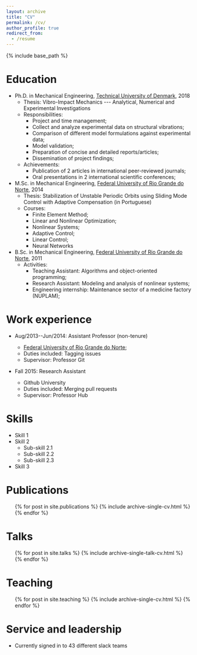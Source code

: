 ```yaml
---
layout: archive
title: "CV"
permalink: /cv/
author_profile: true
redirect_from:
  - /resume
---
```


{% include base_path %}

Education
======
* Ph.D. in Mechanical Engineering, [Technical University of Denmark](http://www.mek.dtu.dk/english), 2018
	* Thesis: Vibro-Impact Mechanics --- Analytical, Numerical and Experimental Investigations
	* Responsibilities:
		* Project and time management;
	   	* Collect and analyze experimental data on structural vibrations;
	   	* Comparison of different model formulations against experimental data;
	   	* Model validation;
	   	* Preparation of concise and detailed reports/articles;
	   	* Dissemination of project findings;
	* Achievements:
		* Publication of 2 articles in international peer-reviewed journals;
		* Oral presentations in 2 international scientific conferences;
* M.Sc. in Mechanical Engineering, [Federal University of Rio Grande do Norte](http://www.ufrn.br/en), 2014
	* Thesis: Stabilization of Unstable Periodic Orbits using Sliding Mode Control with Adaptive Compensation (in Portuguese)
	* Courses:
		* Finite Element Method;
		* Linear and Nonlinear Optimization;
		* Nonlinear Systems;
		* Adaptive Control;
		* Linear Control;
		* Neural Networks
* B.Sc. in Mechanical Engineering, [Federal University of Rio Grande do Norte](http://www.ufrn.br/en), 2011
	* Activities:
		* Teaching Assistant: Algorithms and object-oriented programming;
		* Research Assistant: Modeling and analysis of nonlinear systems;
		* Engineering internship: Maintenance sector of a medicine factory (NUPLAM);

Work experience
======
* Aug/2013--Jun/2014: Assistant Professor (non-tenure)
  * [Federal University of Rio Grande do Norte](http://www.ufrn.br/en);
  * Duties included: Tagging issues
  * Supervisor: Professor Git

* Fall 2015: Research Assistant
  * Github University
  * Duties included: Merging pull requests
  * Supervisor: Professor Hub
  
Skills
======
* Skill 1
* Skill 2
  * Sub-skill 2.1
  * Sub-skill 2.2
  * Sub-skill 2.3
* Skill 3

Publications
======
  <ul>{% for post in site.publications %}
    {% include archive-single-cv.html %}
  {% endfor %}</ul>
  
Talks
======
  <ul>{% for post in site.talks %}
    {% include archive-single-talk-cv.html %}
  {% endfor %}</ul>
  
Teaching
======
  <ul>{% for post in site.teaching %}
    {% include archive-single-cv.html %}
  {% endfor %}</ul>
  
Service and leadership
======
* Currently signed in to 43 different slack teams
